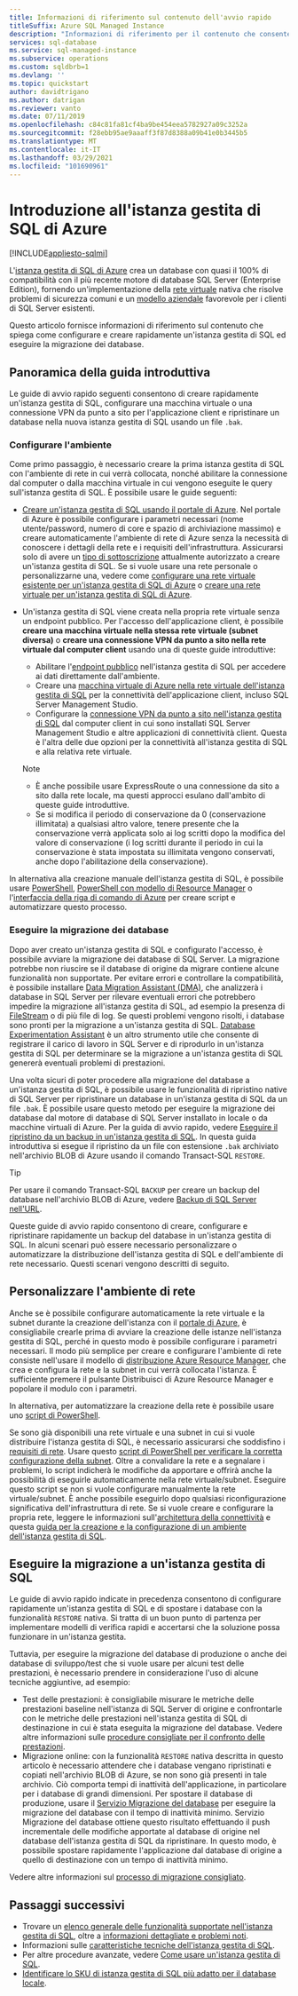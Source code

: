 ```yaml
---
title: Informazioni di riferimento sul contenuto dell'avvio rapido
titleSuffix: Azure SQL Managed Instance
description: "Informazioni di riferimento per il contenuto che consente di iniziare a usare l'istanza gestita di SQL di Azure. "
services: sql-database
ms.service: sql-managed-instance
ms.subservice: operations
ms.custom: sqldbrb=1
ms.devlang: ''
ms.topic: quickstart
author: davidtrigano
ms.author: datrigan
ms.reviewer: vanto
ms.date: 07/11/2019
ms.openlocfilehash: c84c81fa81cf4ba9be454eea5782927a09c3252a
ms.sourcegitcommit: f28ebb95ae9aaaff3f87d8388a09b41e0b3445b5
ms.translationtype: MT
ms.contentlocale: it-IT
ms.lasthandoff: 03/29/2021
ms.locfileid: "101690961"
---
```

# <a name="getting-started-with-azure-sql-managed-instance"></a>Introduzione all'istanza gestita di SQL di Azure
[!INCLUDE[appliesto-sqlmi](../includes/appliesto-sqlmi.md)]

L'[istanza gestita di SQL di Azure](sql-managed-instance-paas-overview.md) crea un database con quasi il 100% di compatibilità con il più recente motore di database SQL Server (Enterprise Edition), fornendo un'implementazione della [rete virtuale](../../virtual-network/virtual-networks-overview.md) nativa che risolve problemi di sicurezza comuni e un [modello aziendale](https://azure.microsoft.com/pricing/details/sql-database/) favorevole per i clienti di SQL Server esistenti.

Questo articolo fornisce informazioni di riferimento sul contenuto che spiega come configurare e creare rapidamente un'istanza gestita di SQL ed eseguire la migrazione dei database.

## <a name="quickstart-overview"></a>Panoramica della guida introduttiva

Le guide di avvio rapido seguenti consentono di creare rapidamente un'istanza gestita di SQL, configurare una macchina virtuale o una connessione VPN da punto a sito per l'applicazione client e ripristinare un database nella nuova istanza gestita di SQL usando un file `.bak`.

### <a name="configure-environment"></a>Configurare l'ambiente

Come primo passaggio, è necessario creare la prima istanza gestita di SQL con l'ambiente di rete in cui verrà collocata, nonché abilitare la connessione dal computer o dalla macchina virtuale in cui vengono eseguite le query sull'istanza gestita di SQL. È possibile usare le guide seguenti:

- [Creare un'istanza gestita di SQL usando il portale di Azure](instance-create-quickstart.md). Nel portale di Azure è possibile configurare i parametri necessari (nome utente/password, numero di core e spazio di archiviazione massimo) e creare automaticamente l'ambiente di rete di Azure senza la necessità di conoscere i dettagli della rete e i requisiti dell'infrastruttura. Assicurarsi solo di avere un [tipo di sottoscrizione](resource-limits.md#supported-subscription-types) attualmente autorizzato a creare un'istanza gestita di SQL. Se si vuole usare una rete personale o personalizzarne una, vedere come [configurare una rete virtuale esistente per un'istanza gestita di SQL di Azure](vnet-existing-add-subnet.md) o [creare una rete virtuale per un'istanza gestita di SQL di Azure](virtual-network-subnet-create-arm-template.md).
- Un'istanza gestita di SQL viene creata nella propria rete virtuale senza un endpoint pubblico. Per l'accesso dell'applicazione client, è possibile **creare una macchina virtuale nella stessa rete virtuale (subnet diversa)** o **creare una connessione VPN da punto a sito nella rete virtuale dal computer client** usando una di queste guide introduttive:
  - Abilitare l'[endpoint pubblico](public-endpoint-configure.md) nell'istanza gestita di SQL per accedere ai dati direttamente dall'ambiente.
  - Creare una [macchina virtuale di Azure nella rete virtuale dell'istanza gestita di SQL](connect-vm-instance-configure.md) per la connettività dell'applicazione client, incluso SQL Server Management Studio.
  - Configurare la [connessione VPN da punto a sito nell'istanza gestita di SQL](point-to-site-p2s-configure.md) dal computer client in cui sono installati SQL Server Management Studio e altre applicazioni di connettività client. Questa è l'altra delle due opzioni per la connettività all'istanza gestita di SQL e alla relativa rete virtuale.

  > [!NOTE]
  > - È anche possibile usare ExpressRoute o una connessione da sito a sito dalla rete locale, ma questi approcci esulano dall'ambito di queste guide introduttive.
  > - Se si modifica il periodo di conservazione da 0 (conservazione illimitata) a qualsiasi altro valore, tenere presente che la conservazione verrà applicata solo ai log scritti dopo la modifica del valore di conservazione (i log scritti durante il periodo in cui la conservazione è stata impostata su illimitata vengono conservati, anche dopo l'abilitazione della conservazione).

In alternativa alla creazione manuale dell'istanza gestita di SQL, è possibile usare [PowerShell](scripts/create-configure-managed-instance-powershell.md), [PowerShell con modello di Resource Manager](./create-template-quickstart.md) o l'[interfaccia della riga di comando di Azure](/cli/azure/sql/mi#az-sql-mi-create) per creare script e automatizzare questo processo.

### <a name="migrate-your-databases"></a>Eseguire la migrazione dei database

Dopo aver creato un'istanza gestita di SQL e configurato l'accesso, è possibile avviare la migrazione dei database di SQL Server. La migrazione potrebbe non riuscire se il database di origine da migrare contiene alcune funzionalità non supportate. Per evitare errori e controllare la compatibilità, è possibile installare [Data Migration Assistant (DMA)](https://www.microsoft.com/download/details.aspx?id=53595), che analizzerà i database in SQL Server per rilevare eventuali errori che potrebbero impedire la migrazione all'istanza gestita di SQL, ad esempio la presenza di [FileStream](/sql/relational-databases/blob/filestream-sql-server) o di più file di log. Se questi problemi vengono risolti, i database sono pronti per la migrazione a un'istanza gestita di SQL. [Database Experimentation Assistant](/sql/dea/database-experimentation-assistant-overview) è un altro strumento utile che consente di registrare il carico di lavoro in SQL Server e di riprodurlo in un'istanza gestita di SQL per determinare se la migrazione a un'istanza gestita di SQL genererà eventuali problemi di prestazioni.

Una volta sicuri di poter procedere alla migrazione del database a un'istanza gestita di SQL, è possibile usare le funzionalità di ripristino native di SQL Server per ripristinare un database in un'istanza gestita di SQL da un file `.bak`. È possibile usare questo metodo per eseguire la migrazione dei database dal motore di database di SQL Server installato in locale o da macchine virtuali di Azure. Per la guida di avvio rapido, vedere [Eseguire il ripristino da un backup in un'istanza gestita di SQL](restore-sample-database-quickstart.md). In questa guida introduttiva si esegue il ripristino da un file con estensione `.bak` archiviato nell'archivio BLOB di Azure usando il comando Transact-SQL `RESTORE`.

> [!TIP]
> Per usare il comando Transact-SQL `BACKUP` per creare un backup del database nell'archivio BLOB di Azure, vedere [Backup di SQL Server nell'URL](/sql/relational-databases/backup-restore/sql-server-backup-to-url).

Queste guide di avvio rapido consentono di creare, configurare e ripristinare rapidamente un backup del database in un'istanza gestita di SQL. In alcuni scenari può essere necessario personalizzare o automatizzare la distribuzione dell'istanza gestita di SQL e dell'ambiente di rete necessario. Questi scenari vengono descritti di seguito.

## <a name="customize-network-environment"></a>Personalizzare l'ambiente di rete

Anche se è possibile configurare automaticamente la rete virtuale e la subnet durante la creazione dell'istanza con il [portale di Azure](instance-create-quickstart.md), è consigliabile crearle prima di avviare la creazione delle istanze nell'istanza gestita di SQL, perché in questo modo è possibile configurare i parametri necessari. Il modo più semplice per creare e configurare l'ambiente di rete consiste nell'usare il modello di [distribuzione Azure Resource Manager](virtual-network-subnet-create-arm-template.md), che crea e configura la rete e la subnet in cui verrà collocata l'istanza. È sufficiente premere il pulsante Distribuisci di Azure Resource Manager e popolare il modulo con i parametri.

In alternativa, per automatizzare la creazione della rete è possibile usare uno [script di PowerShell](https://www.powershellmagazine.com/2018/07/23/configuring-azure-environment-to-set-up-azure-sql-database-managed-instance-preview/).

Se sono già disponibili una rete virtuale e una subnet in cui si vuole distribuire l'istanza gestita di SQL, è necessario assicurarsi che soddisfino i [requisiti di rete](connectivity-architecture-overview.md#network-requirements). Usare questo [script di PowerShell per verificare la corretta configurazione della subnet](vnet-existing-add-subnet.md). Oltre a convalidare la rete e a segnalare i problemi, lo script indicherà le modifiche da apportare e offrirà anche la possibilità di eseguirle automaticamente nella rete virtuale/subnet. Eseguire questo script se non si vuole configurare manualmente la rete virtuale/subnet. È anche possibile eseguirlo dopo qualsiasi riconfigurazione significativa dell'infrastruttura di rete. Se si vuole creare e configurare la propria rete, leggere le informazioni sull'[architettura della connettività](connectivity-architecture-overview.md) e questa [guida per la creazione e la configurazione di un ambiente dell'istanza gestita di SQL](https://medium.com/azure-sqldb-managed-instance/the-ultimate-guide-for-creating-and-configuring-azure-sql-managed-instance-environment-91ff58c0be01).

## <a name="migrate-to-a-sql-managed-instance"></a>Eseguire la migrazione a un'istanza gestita di SQL

Le guide di avvio rapido indicate in precedenza consentono di configurare rapidamente un'istanza gestita di SQL e di spostare i database con la funzionalità `RESTORE` nativa. Si tratta di un buon punto di partenza per implementare modelli di verifica rapidi e accertarsi che la soluzione possa funzionare in un'istanza gestita.

Tuttavia, per eseguire la migrazione del database di produzione o anche dei database di sviluppo/test che si vuole usare per alcuni test delle prestazioni, è necessario prendere in considerazione l'uso di alcune tecniche aggiuntive, ad esempio:

- Test delle prestazioni: è consigliabile misurare le metriche delle prestazioni baseline nell'istanza di SQL Server di origine e confrontarle con le metriche delle prestazioni nell'istanza gestita di SQL di destinazione in cui è stata eseguita la migrazione del database. Vedere altre informazioni sulle [procedure consigliate per il confronto delle prestazioni](https://techcommunity.microsoft.com/t5/Azure-SQL-Database/The-best-practices-for-performance-comparison-between-Azure-SQL/ba-p/683210).
- Migrazione online: con la funzionalità `RESTORE` nativa descritta in questo articolo è necessario attendere che i database vengano ripristinati e copiati nell'archivio BLOB di Azure, se non sono già presenti in tale archivio. Ciò comporta tempi di inattività dell'applicazione, in particolare per i database di grandi dimensioni. Per spostare il database di produzione, usare il [Servizio Migrazione del database](../../dms/tutorial-sql-server-to-managed-instance.md?toc=%2fazure%2fsql-database%2ftoc.json) per eseguire la migrazione del database con il tempo di inattività minimo. Servizio Migrazione del database ottiene questo risultato effettuando il push incrementale delle modifiche apportate al database di origine nel database dell'istanza gestita di SQL da ripristinare. In questo modo, è possibile spostare rapidamente l'applicazione dal database di origine a quello di destinazione con un tempo di inattività minimo.

Vedere altre informazioni sul [processo di migrazione consigliato](migrate-to-instance-from-sql-server.md).

## <a name="next-steps"></a>Passaggi successivi

- Trovare un [elenco generale delle funzionalità supportate nell'istanza gestita di SQL](../database/features-comparison.md), oltre a [informazioni dettagliate e problemi noti](transact-sql-tsql-differences-sql-server.md).
- Informazioni sulle [caratteristiche tecniche dell'istanza gestita di SQL](resource-limits.md#service-tier-characteristics).
- Per altre procedure avanzate, vedere [Come usare un'istanza gestita di SQL](how-to-content-reference-guide.md).
- [Identificare lo SKU di istanza gestita di SQL più adatto per il database locale](/sql/dma/dma-sku-recommend-sql-db/).